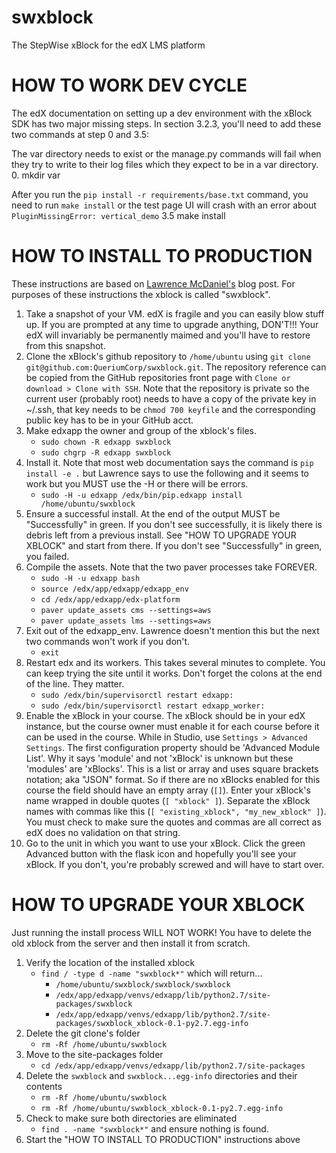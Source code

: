 # swxblock
The StepWise xBlock for the edX LMS platform

# HOW TO WORK DEV CYCLE
The edX documentation on setting up a dev environment with the xBlock SDK has two major missing steps. In section 3.2.3, you'll need to add these two commands at step 0 and 3.5: 

The var directory needs to exist or the manage.py commands will fail when they try to write to their log files which they expect to be in a var directory.
0. mkdir var

After you run the `pip install -r requirements/base.txt` command, you need to run `make install` or the test page UI will crash with an error about `PluginMissingError: vertical_demo`
3.5 make install



# HOW TO INSTALL TO PRODUCTION
These instructions are based on [Lawrence McDaniel's](https://blog.lawrencemcdaniel.com/how-to-install-an-xblock/ "How to Install and xBlock") blog post.  For purposes of these instructions the xblock is called "swxblock".
1. Take a snapshot of your VM.  edX is fragile and you can easily blow stuff up.  If you are prompted at any time to upgrade anything, DON'T!!!  Your edX will invariably be permanently maimed and you'll have to restore from this snapshot.
2. Clone the xBlock's github repository to `/home/ubuntu` using `git clone git@github.com:QueriumCorp/swxblock.git`.  The repository reference can be copied from the GitHub repositories front page with `Clone or download > Clone with SSH`.  Note that the repository is private so the current user (probably root) needs to have a copy of the private key in ~/.ssh, that key needs to be `chmod 700 keyfile` and the corresponding public key has to be in your GitHub acct.
3. Make edxapp the owner and group of the xblock's files.
   * `sudo chown -R edxapp swxblock`
   * `sudo chgrp -R edxapp swxblock`
4. Install it.  Note that most web documentation says the command is `pip install -e .` but Lawrence says to use the following and it seems to work but you MUST use the -H or there will be errors.
   * `sudo -H -u edxapp /edx/bin/pip.edxapp install /home/ubuntu/swxblock`
5. Ensure a successful install. At the end of the output MUST be "Successfully" in green.  If you don't see successfully, it is likely there is debris left from a previous install.  See "HOW TO UPGRADE YOUR XBLOCK" and start from there.  If you don't see "Successfully" in green, you failed.
6. Compile the assets.  Note that the two paver processes take FOREVER.
   * `sudo -H -u edxapp bash`
   * `source /edx/app/edxapp/edxapp_env`
   * `cd /edx/app/edxapp/edx-platform`
   * `paver update_assets cms --settings=aws`
   * `paver update_assets lms --settings=aws`
7. Exit out of the edxapp_env.  Lawrence doesn't mention this but the next two commands won't work if you don't.
   * `exit`
8. Restart edx and its workers.  This takes several minutes to complete.  You can keep trying the site until it works. Don't forget the colons at the end of the line.  They matter.
   * `sudo /edx/bin/supervisorctl restart edxapp:`
   * `sudo /edx/bin/supervisorctl restart edxapp_worker:`
9. Enable the xBlock in your course. The xBlock should be in your edX instance, but the course owner must enable it for each course before it can be used in the course.  While in Studio, use `Settings > Advanced Settings`.  The first configuration property should be 'Advanced Module List'.  Why it says 'module' and not 'xBlock' is unknown but these 'modules' are 'xBlocks'.  This is a list or array and uses square brackets notation; aka "JSON" format.  So if there are no xBlocks enabled for this course the field should have an empty array (`[]`).  Enter your xBlock's name wrapped in double quotes (`[ "xblock" ]`).  Separate the xBlock names with commas like this (`[ "existing_xblock", "my_new_xblock" ]`).  You must check to make sure the quotes and commas are all correct as edX does no validation on that string.
10. Go to the unit in which you want to use your xBlock.  Click the green Advanced button with the flask icon and hopefully you'll see your xBlock.  If you don't, you're probably screwed and will have to start over.
# HOW TO UPGRADE YOUR XBLOCK
Just running the install process WILL NOT WORK!  You have to delete the old xblock from the server and then install it from scratch.
1. Verify the location of the installed xblock
   * `find / -type d -name "swxblock*"` which will return...
      * `/home/ubuntu/swxblock/swxblock/swxblock`
      * `/edx/app/edxapp/venvs/edxapp/lib/python2.7/site-packages/swxblock`
      * `/edx/app/edxapp/venvs/edxapp/lib/python2.7/site-packages/swxblock_xblock-0.1-py2.7.egg-info`
2. Delete the git clone's folder
   * `rm -Rf /home/ubuntu/swxblock`
3. Move to the site-packages folder
   * `cd /edx/app/edxapp/venvs/edxapp/lib/python2.7/site-packages`
4. Delete the `swxblock` and `swxblock...egg-info` directories and their contents
   * `rm -Rf /home/ubuntu/swxblock`
   * `rm -Rf /home/ubuntu/swxblock_xblock-0.1-py2.7.egg-info`
5. Check to make sure both directories are eliminated
   * `find . -name "swxblock*"` and ensure nothing is found.
6. Start the "HOW TO INSTALL TO PRODUCTION" instructions above
